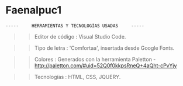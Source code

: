 # Faenalpuc1
 
	-----     HERRAMIENTAS Y TECNOLOGÍAS USADAS     -----

>> Editor de código :  Visual Studio Code.

>> Tipo de letra :  'Comfortaa', insertada desde Google Fonts.

>> Colores :  Generados con la herramienta Paletton  -  http://paletton.com/#uid=52Q0f0kkpsRneQ+4aQht-cPvYjy

>> Tecnologías :  HTML, CSS, JQUERY.
